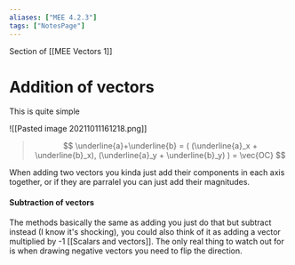 ```yaml
---
aliases: ["MEE 4.2.3"]
tags: ["NotesPage"]
---
```


Section of [[MEE Vectors 1]]

# Addition of vectors

This is quite simple

![[Pasted image 20211011161218.png]]


> $$ \underline{a}+\underline{b} = ( (\underline{a}_x + \underline{b}_x), (\underline{a}_y + \underline{b}_y) ) = \vec{OC} $$ 

When adding two vectors you kinda just add their components in each axis together, or if they are parralel you can just add their magnitudes.

#### Subtraction of vectors

The methods basically the same as adding you just do that but subtract instead (I know it's shocking), you could also think of it as adding a vector multiplied by -1 [[Scalars and vectors]]. The only real thing to watch out for is when drawing negative vectors you need to flip the direction.